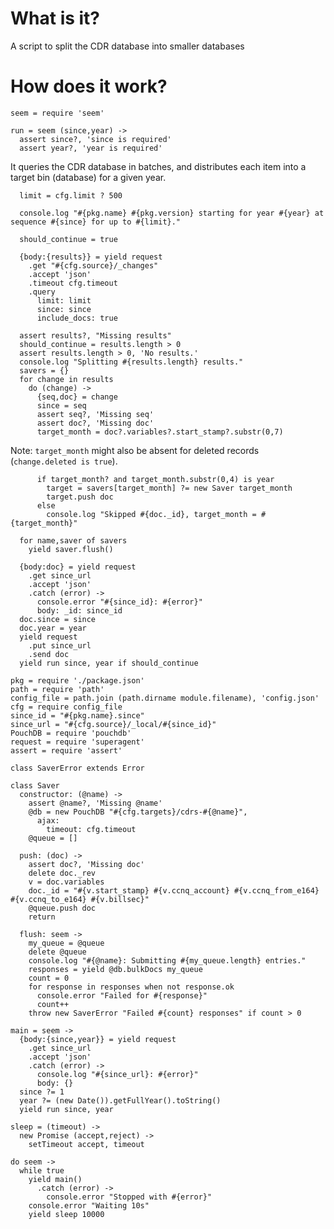 What is it?
===========

A script to split the CDR database into smaller databases

How does it work?
=================

    seem = require 'seem'

    run = seem (since,year) ->
      assert since?, 'since is required'
      assert year?, 'year is required'

It queries the CDR database in batches, and distributes each item into a target bin (database) for a given year.

      limit = cfg.limit ? 500

      console.log "#{pkg.name} #{pkg.version} starting for year #{year} at sequence #{since} for up to #{limit}."

      should_continue = true

      {body:{results}} = yield request
        .get "#{cfg.source}/_changes"
        .accept 'json'
        .timeout cfg.timeout
        .query
          limit: limit
          since: since
          include_docs: true

      assert results?, "Missing results"
      should_continue = results.length > 0
      assert results.length > 0, 'No results.'
      console.log "Splitting #{results.length} results."
      savers = {}
      for change in results
        do (change) ->
          {seq,doc} = change
          since = seq
          assert seq?, 'Missing seq'
          assert doc?, 'Missing doc'
          target_month = doc?.variables?.start_stamp?.substr(0,7)

Note: `target_month` might also be absent for deleted records (`change.deleted is true`).

          if target_month? and target_month.substr(0,4) is year
            target = savers[target_month] ?= new Saver target_month
            target.push doc
          else
            console.log "Skipped #{doc._id}, target_month = #{target_month}"

      for name,saver of savers
        yield saver.flush()

      {body:doc} = yield request
        .get since_url
        .accept 'json'
        .catch (error) ->
          console.error "#{since_id}: #{error}"
          body: _id: since_id
      doc.since = since
      doc.year = year
      yield request
        .put since_url
        .send doc
      yield run since, year if should_continue

    pkg = require './package.json'
    path = require 'path'
    config_file = path.join (path.dirname module.filename), 'config.json'
    cfg = require config_file
    since_id = "#{pkg.name}.since"
    since_url = "#{cfg.source}/_local/#{since_id}"
    PouchDB = require 'pouchdb'
    request = require 'superagent'
    assert = require 'assert'

    class SaverError extends Error

    class Saver
      constructor: (@name) ->
        assert @name?, 'Missing @name'
        @db = new PouchDB "#{cfg.targets}/cdrs-#{@name}",
          ajax:
            timeout: cfg.timeout
        @queue = []

      push: (doc) ->
        assert doc?, 'Missing doc'
        delete doc._rev
        v = doc.variables
        doc._id = "#{v.start_stamp} #{v.ccnq_account} #{v.ccnq_from_e164} #{v.ccnq_to_e164} #{v.billsec}"
        @queue.push doc
        return

      flush: seem ->
        my_queue = @queue
        delete @queue
        console.log "#{@name}: Submitting #{my_queue.length} entries."
        responses = yield @db.bulkDocs my_queue
        count = 0
        for response in responses when not response.ok
          console.error "Failed for #{response}"
          count++
        throw new SaverError "Failed #{count} responses" if count > 0

    main = seem ->
      {body:{since,year}} = yield request
        .get since_url
        .accept 'json'
        .catch (error) ->
          console.log "#{since_url}: #{error}"
          body: {}
      since ?= 1
      year ?= (new Date()).getFullYear().toString()
      yield run since, year

    sleep = (timeout) ->
      new Promise (accept,reject) ->
        setTimeout accept, timeout

    do seem ->
      while true
        yield main()
          .catch (error) ->
            console.error "Stopped with #{error}"
        console.error "Waiting 10s"
        yield sleep 10000
